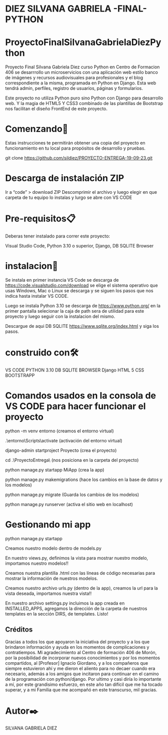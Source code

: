 # DIEZ SILVANA GABRIELA -FINAL-PYTHON
# ProyectoFinalSilvanaGabrielaDiezPython
Proyecto Final Silvana Gabriela Diez curso Python en Centro de Formacion 406
se desarrrollo un microservicios con una aplicación web estilo banco de imágenes y recursos audiovisuales para profesionales y el blog correspondiente a la misma, programada en Python en Django. Esta web tendrá admin, perfiles, registro de usuarios, páginas y formularios.

Este proyecto no utiliza Python puro sino Python con Django para desarrollo web. Y la magia de HTML5 Y CSS3 combinado de las plantillas de Bootstrap nos facilitan
el diseño FrontEnd de este proyecto.


# Comenzando🚀
Estas instrucciones te permitirán obtener una copia del proyecto en funcionamiento en tu local para propósitos de desarrollo y pruebas.

git clone https://github.com/sildiez/PROYECTO-ENTREGA-19-09-23.git

# Descarga de instalación ZIP
Ir a “code” > download ZIP
Descomprimir el archivo
y luego elegir en que carpeta de tu equipo lo instalas y lurgo se abre con  VS CODE


# Pre-requisitos📋
Deberas tener instalado para correr este proyecto:

Visual Studio Code, Python 3.10 o superior, Django, DB SQLITE Browser


# instalacion🔧
Se instala en primer instancia VS Code se descarga de https://code.visualstudio.com/download 
se elige el sistema operativo que usas Windows, Mac o Linux se descarga y se siguen los pasos que nos indica hasta instalar VS CODE.

Luego se instala Python 3.10 se descarga de https://www.python.org/  en la primer pantalla selecionar la caja de path sera de utilidad para este proyecto y
luego seguir con la instalacion del mismo.

 Descargue de aqui  DB SQLITE https://www.sqlite.org/index.html y siga los pasos.



# construido con🛠️
 VS CODE
 PYTHON 3.10
 DB SQLITE BROWSER
 Django
 HTML 5
 CSS
 BOOTSTRAPP

# Comandos usados en la consola de VS CODE para hacer funcionar el proyecto
python -m venv entorno (creamos el entorno virtual)

.\entorno\Scripts\activate (activación del entorno virtual)

django-admin startproject Proyecto (crea el proyecto)

cd .\ProyectoEntrega\   (nos posiciona en la carpeta del proyecto)

python manage.py startapp MiApp (crea la app)

python manage.py makemigrations (hace los cambios en la base de datos y los modelos)

python manage.py migrate (Guarda los cambios de los modelos)

python manage.py runserver (activa el sitio web en localhost)

# Gestionando mi app

python manage.py startapp 

Creamos nuestro modelo dentro de models.py

En nuestro views.py, definimos la vista para mostrar nuestro modelo, importamos nuestro modelos!!

Creamos nuestra plantilla .html con las líneas de código necesarias para mostrar la información de nuestros modelos.

Creamos nuestro archivo urls.py (dentro de la app), creamos la url para la vista deseada, importamos nuestra vista!!

En nuestro archivo settings.py incluimos la app creada en INSTALLED_APPS, agregamos la dirección de la carpeta de nuestros templates en la sección DIRS, de templates. 
Listo!

## Créditos
Gracias a todos los que apoyaron la iniciativa del proyecto y a los que brindaron información y ayuda en los momentos de complicaciones y contratiempos. 
Mi agradecimiento al Centro de formación 406 de Morón, por la posibilidad de incorporar nuevos conocimientos y por los momentos compartidos, al [Profesor] Ignacio Giordano, y a los compañeros que siempre estuvieron ahí y me dieron el aliento para no decaer cuando era necesario, además a los amigos que incitaron para continuar en el camino de la programación con python/django. 
Por ultimo y casi diría lo importante a mí, por este grandisimo esfuerzo, en este año tan difícil que me ha tocado superar, y a mi Familia que me acompañó en este transcurso, mil gracias.

# Autor✒️
SILVANA GABRIELA DIEZ

